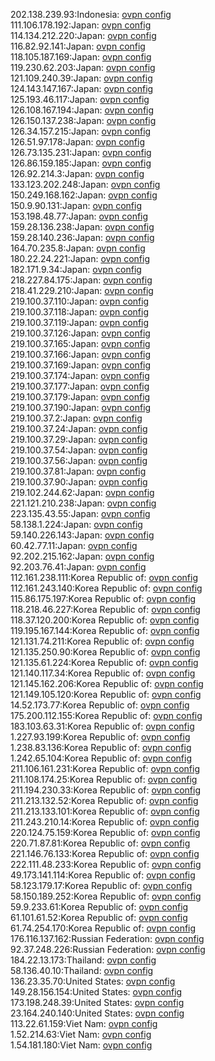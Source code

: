 202.138.239.93:Indonesia: [ovpn config](vpn/202_138_239_93.ovpn)  
111.106.178.192:Japan: [ovpn config](vpn/111_106_178_192.ovpn)  
114.134.212.220:Japan: [ovpn config](vpn/114_134_212_220.ovpn)  
116.82.92.141:Japan: [ovpn config](vpn/116_82_92_141.ovpn)  
118.105.187.169:Japan: [ovpn config](vpn/118_105_187_169.ovpn)  
119.230.62.203:Japan: [ovpn config](vpn/119_230_62_203.ovpn)  
121.109.240.39:Japan: [ovpn config](vpn/121_109_240_39.ovpn)  
124.143.147.167:Japan: [ovpn config](vpn/124_143_147_167.ovpn)  
125.193.46.117:Japan: [ovpn config](vpn/125_193_46_117.ovpn)  
126.108.167.194:Japan: [ovpn config](vpn/126_108_167_194.ovpn)  
126.150.137.238:Japan: [ovpn config](vpn/126_150_137_238.ovpn)  
126.34.157.215:Japan: [ovpn config](vpn/126_34_157_215.ovpn)  
126.51.97.178:Japan: [ovpn config](vpn/126_51_97_178.ovpn)  
126.73.135.231:Japan: [ovpn config](vpn/126_73_135_231.ovpn)  
126.86.159.185:Japan: [ovpn config](vpn/126_86_159_185.ovpn)  
126.92.214.3:Japan: [ovpn config](vpn/126_92_214_3.ovpn)  
133.123.202.248:Japan: [ovpn config](vpn/133_123_202_248.ovpn)  
150.249.168.162:Japan: [ovpn config](vpn/150_249_168_162.ovpn)  
150.9.90.131:Japan: [ovpn config](vpn/150_9_90_131.ovpn)  
153.198.48.77:Japan: [ovpn config](vpn/153_198_48_77.ovpn)  
159.28.136.238:Japan: [ovpn config](vpn/159_28_136_238.ovpn)  
159.28.140.236:Japan: [ovpn config](vpn/159_28_140_236.ovpn)  
164.70.235.8:Japan: [ovpn config](vpn/164_70_235_8.ovpn)  
180.22.24.221:Japan: [ovpn config](vpn/180_22_24_221.ovpn)  
182.171.9.34:Japan: [ovpn config](vpn/182_171_9_34.ovpn)  
218.227.84.175:Japan: [ovpn config](vpn/218_227_84_175.ovpn)  
218.41.229.210:Japan: [ovpn config](vpn/218_41_229_210.ovpn)  
219.100.37.110:Japan: [ovpn config](vpn/219_100_37_110.ovpn)  
219.100.37.118:Japan: [ovpn config](vpn/219_100_37_118.ovpn)  
219.100.37.119:Japan: [ovpn config](vpn/219_100_37_119.ovpn)  
219.100.37.126:Japan: [ovpn config](vpn/219_100_37_126.ovpn)  
219.100.37.165:Japan: [ovpn config](vpn/219_100_37_165.ovpn)  
219.100.37.166:Japan: [ovpn config](vpn/219_100_37_166.ovpn)  
219.100.37.169:Japan: [ovpn config](vpn/219_100_37_169.ovpn)  
219.100.37.174:Japan: [ovpn config](vpn/219_100_37_174.ovpn)  
219.100.37.177:Japan: [ovpn config](vpn/219_100_37_177.ovpn)  
219.100.37.179:Japan: [ovpn config](vpn/219_100_37_179.ovpn)  
219.100.37.190:Japan: [ovpn config](vpn/219_100_37_190.ovpn)  
219.100.37.2:Japan: [ovpn config](vpn/219_100_37_2.ovpn)  
219.100.37.24:Japan: [ovpn config](vpn/219_100_37_24.ovpn)  
219.100.37.29:Japan: [ovpn config](vpn/219_100_37_29.ovpn)  
219.100.37.54:Japan: [ovpn config](vpn/219_100_37_54.ovpn)  
219.100.37.56:Japan: [ovpn config](vpn/219_100_37_56.ovpn)  
219.100.37.81:Japan: [ovpn config](vpn/219_100_37_81.ovpn)  
219.100.37.90:Japan: [ovpn config](vpn/219_100_37_90.ovpn)  
219.102.244.62:Japan: [ovpn config](vpn/219_102_244_62.ovpn)  
221.121.210.238:Japan: [ovpn config](vpn/221_121_210_238.ovpn)  
223.135.43.55:Japan: [ovpn config](vpn/223_135_43_55.ovpn)  
58.138.1.224:Japan: [ovpn config](vpn/58_138_1_224.ovpn)  
59.140.226.143:Japan: [ovpn config](vpn/59_140_226_143.ovpn)  
60.42.77.11:Japan: [ovpn config](vpn/60_42_77_11.ovpn)  
92.202.215.162:Japan: [ovpn config](vpn/92_202_215_162.ovpn)  
92.203.76.41:Japan: [ovpn config](vpn/92_203_76_41.ovpn)  
112.161.238.111:Korea Republic of: [ovpn config](vpn/112_161_238_111.ovpn)  
112.161.243.140:Korea Republic of: [ovpn config](vpn/112_161_243_140.ovpn)  
115.86.175.197:Korea Republic of: [ovpn config](vpn/115_86_175_197.ovpn)  
118.218.46.227:Korea Republic of: [ovpn config](vpn/118_218_46_227.ovpn)  
118.37.120.200:Korea Republic of: [ovpn config](vpn/118_37_120_200.ovpn)  
119.195.167.144:Korea Republic of: [ovpn config](vpn/119_195_167_144.ovpn)  
121.131.74.211:Korea Republic of: [ovpn config](vpn/121_131_74_211.ovpn)  
121.135.250.90:Korea Republic of: [ovpn config](vpn/121_135_250_90.ovpn)  
121.135.61.224:Korea Republic of: [ovpn config](vpn/121_135_61_224.ovpn)  
121.140.117.34:Korea Republic of: [ovpn config](vpn/121_140_117_34.ovpn)  
121.145.162.206:Korea Republic of: [ovpn config](vpn/121_145_162_206.ovpn)  
121.149.105.120:Korea Republic of: [ovpn config](vpn/121_149_105_120.ovpn)  
14.52.173.77:Korea Republic of: [ovpn config](vpn/14_52_173_77.ovpn)  
175.200.112.155:Korea Republic of: [ovpn config](vpn/175_200_112_155.ovpn)  
183.103.63.31:Korea Republic of: [ovpn config](vpn/183_103_63_31.ovpn)  
1.227.93.199:Korea Republic of: [ovpn config](vpn/1_227_93_199.ovpn)  
1.238.83.136:Korea Republic of: [ovpn config](vpn/1_238_83_136.ovpn)  
1.242.65.104:Korea Republic of: [ovpn config](vpn/1_242_65_104.ovpn)  
211.106.161.231:Korea Republic of: [ovpn config](vpn/211_106_161_231.ovpn)  
211.108.174.25:Korea Republic of: [ovpn config](vpn/211_108_174_25.ovpn)  
211.194.230.33:Korea Republic of: [ovpn config](vpn/211_194_230_33.ovpn)  
211.213.132.52:Korea Republic of: [ovpn config](vpn/211_213_132_52.ovpn)  
211.213.133.101:Korea Republic of: [ovpn config](vpn/211_213_133_101.ovpn)  
211.243.210.14:Korea Republic of: [ovpn config](vpn/211_243_210_14.ovpn)  
220.124.75.159:Korea Republic of: [ovpn config](vpn/220_124_75_159.ovpn)  
220.71.87.81:Korea Republic of: [ovpn config](vpn/220_71_87_81.ovpn)  
221.146.76.133:Korea Republic of: [ovpn config](vpn/221_146_76_133.ovpn)  
222.111.48.233:Korea Republic of: [ovpn config](vpn/222_111_48_233.ovpn)  
49.173.141.114:Korea Republic of: [ovpn config](vpn/49_173_141_114.ovpn)  
58.123.179.17:Korea Republic of: [ovpn config](vpn/58_123_179_17.ovpn)  
58.150.189.252:Korea Republic of: [ovpn config](vpn/58_150_189_252.ovpn)  
59.9.233.61:Korea Republic of: [ovpn config](vpn/59_9_233_61.ovpn)  
61.101.61.52:Korea Republic of: [ovpn config](vpn/61_101_61_52.ovpn)  
61.74.254.170:Korea Republic of: [ovpn config](vpn/61_74_254_170.ovpn)  
176.116.137.162:Russian Federation: [ovpn config](vpn/176_116_137_162.ovpn)  
92.37.248.226:Russian Federation: [ovpn config](vpn/92_37_248_226.ovpn)  
184.22.13.173:Thailand: [ovpn config](vpn/184_22_13_173.ovpn)  
58.136.40.10:Thailand: [ovpn config](vpn/58_136_40_10.ovpn)  
136.23.35.70:United States: [ovpn config](vpn/136_23_35_70.ovpn)  
149.28.156.154:United States: [ovpn config](vpn/149_28_156_154.ovpn)  
173.198.248.39:United States: [ovpn config](vpn/173_198_248_39.ovpn)  
23.164.240.140:United States: [ovpn config](vpn/23_164_240_140.ovpn)  
113.22.61.159:Viet Nam: [ovpn config](vpn/113_22_61_159.ovpn)  
1.52.214.63:Viet Nam: [ovpn config](vpn/1_52_214_63.ovpn)  
1.54.181.180:Viet Nam: [ovpn config](vpn/1_54_181_180.ovpn)  
